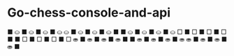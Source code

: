 # Go-chess-console-and-api

■ ⛀ ■ ⛀ ■ ⛀ ■ ⛀ 
⛀ ■ ⛀ ■ ⛀ ■ ⛀ ■ 
■ ⛀ ■ ⛀ ■ ⛀ ■ ⛀ 
□ ■ □ ■ □ ■ □ ■ 
■ □ ■ □ ■ □ ■ □ 
⛂ ■ ⛂ ■ ⛂ ■ ⛂ ■ 
■ ⛂ ■ ⛂ ■ ⛂ ■ ⛂ 
⛂ ■ ⛂ ■ ⛂ ■ ⛂ ■ 
